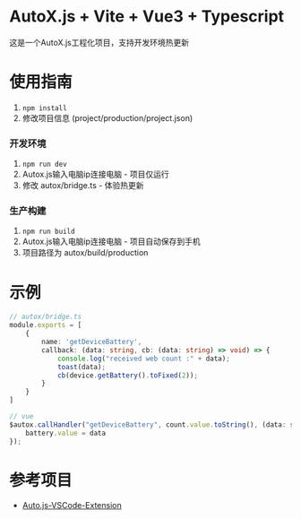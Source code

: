 # AutoX.js + Vite + Vue3 + Typescript

这是一个AutoX.js工程化项目，支持开发环境热更新

# 使用指南

1. ```npm install```
2. 修改项目信息 (project/production/project.json)

### 开发环境

1. ```npm run dev```
2. Autox.js输入电脑ip连接电脑 - 项目仅运行
3. 修改 autox/bridge.ts - 体验热更新

### 生产构建
1. ```npm run build```
2. Autox.js输入电脑ip连接电脑 - 项目自动保存到手机
3. 项目路径为 autox/build/production


# 示例

```typescript
// autox/bridge.ts
module.exports = [
    {
        name: 'getDeviceBattery',
        callback: (data: string, cb: (data: string) => void) => {
            console.log("received web count :" + data);
            toast(data);
            cb(device.getBattery().toFixed(2));
        }
    }
]

// vue
$autox.callHandler("getDeviceBattery", count.value.toString(), (data: string) => {
    battery.value = data
});
```


# 参考项目

* [Auto.js-VSCode-Extension](https://github.com/kkevsekk1/Auto.js-VSCode-Extension)